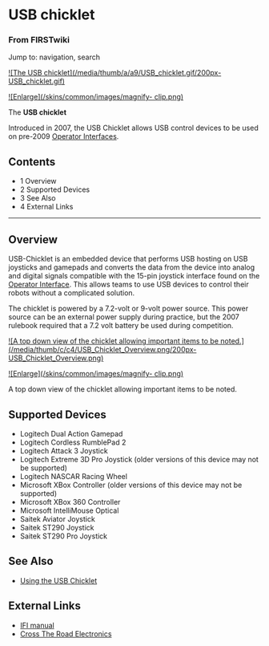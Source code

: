 # USB chicklet

### From FIRSTwiki

Jump to: navigation, search

[![The USB chicklet](/media/thumb/a/a9/USB_chicklet.gif/200px-
USB_chicklet.gif)](Image:USB_chicklet.gif "The USB chicklet" )

[![Enlarge](/skins/common/images/magnify-
clip.png)](Image:USB_chicklet.gif "Enlarge" )

The **USB chicklet**

Introduced in 2007, the USB Chicklet allows USB control devices to be used on
pre-2009 [Operator Interfaces](Operator_Interface "Operator
Interface" ).

## Contents

  * 1 Overview
  * 2 Supported Devices
  * 3 See Also
  * 4 External Links  
---  
  

## Overview

USB-Chicklet is an embedded device that performs USB hosting on USB joysticks
and gamepads and converts the data from the device into analog and digital
signals compatible with the 15-pin joystick interface found on the [Operator
Interface](operator-interface). This allows
teams to use USB devices to control their robots without a complicated
solution.

The chicklet is powered by a 7.2-volt or 9-volt power source. This power
source can be an external power supply during practice, but the 2007 rulebook
required that a 7.2 volt battery be used during competition.

[![A top down view of the chicklet allowing important items to be
noted.](/media/thumb/c/c4/USB_Chicklet_Overview.png/200px-
USB_Chicklet_Overview.png)](Image:USB_Chicklet_Overview.png "A top
down view of the chicklet allowing important items to be noted." )

[![Enlarge](/skins/common/images/magnify-
clip.png)](Image:USB_Chicklet_Overview.png "Enlarge" )

A top down view of the chicklet allowing important items to be noted.


## Supported Devices

  * Logitech Dual Action Gamepad 
  * Logitech Cordless RumblePad 2 
  * Logitech Attack 3 Joystick 
  * Logitech Extreme 3D Pro Joystick (older versions of this device may not be supported) 
  * Logitech NASCAR Racing Wheel 
  * Microsoft XBox Controller (older versions of this device may not be supported) 
  * Microsoft XBox 360 Controller 
  * Microsoft IntelliMouse Optical 
  * Saitek Aviator Joystick 
  * Saitek ST290 Joystick 
  * Saitek ST290 Pro Joystick 


## See Also

  * [Using the USB Chicklet](Using_the_USB_chicklet "Using the USB chicklet" )


## External Links

  * [IFI manual](http://www.ifirobotics.com/docs/usbchicklet-usermanual-rev1-2.pdf "http://www.ifirobotics.com/docs/usbchicklet-usermanual-rev1-2.pdf" )
  * [Cross The Road Electronics](http://www.crosstheroadelectronics.com "http://www.crosstheroadelectronics.com" )

